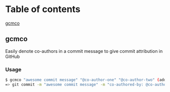 # Table of contents

[gcmco](#gcmco)

## gcmco

Easily denote co-authors in a commit message to give commit attribution in GitHub

### Usage

```bash
$ gcmco "awesome commit message" "@co-author-one" "@co-author-two" (add as many co-authors as you need!)
=> git commit -m "awesome commit message" -m "co-authored-by: @co-author-one" -m "co-authored-by: @co-author-two"
```
